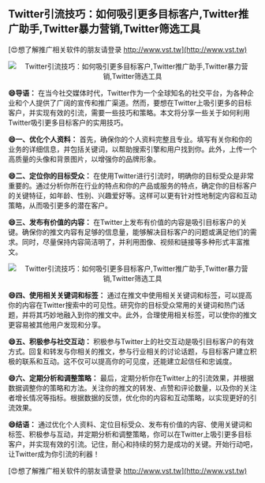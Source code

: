 ## **Twitter引流技巧：如何吸引更多目标客户,Twitter推广助手,Twitter暴力营销,Twitter筛选工具**

[😍想了解推广相关软件的朋友请登录 http://www.vst.tw](http://www.vst.tw)

 <center><img src="https://vst.tw/MP4/tuiguang/png/0.png" alt="Twitter引流技巧：如何吸引更多目标客户,Twitter推广助手,Twitter暴力营销,Twitter筛选工具"></center>

**😄导语：**
在当今社交媒体时代，Twitter作为一个全球知名的社交平台，为各种企业和个人提供了广阔的宣传和推广渠道。然而，要想在Twitter上吸引更多的目标客户，并实现有效的引流，需要一些技巧和策略。本文将分享一些关于如何利用Twitter吸引更多目标客户的实用技巧。

**😄一、优化个人资料：**
首先，确保你的个人资料完整且专业。填写有关你和你的业务的详细信息，并包括关键词，以帮助搜索引擎和用户找到你。此外，上传一个高质量的头像和背景图片，以增强你的品牌形象。

**😄二、定位你的目标受众：**
在使用Twitter进行引流时，明确你的目标受众是非常重要的。通过分析你所在行业的特点和你的产品或服务的特点，确定你的目标客户的关键特征，如年龄、性别、兴趣爱好等。这样可以更有针对性地制定内容和互动策略，从而吸引更多的潜在客户。

**😄三、发布有价值的内容：**
在Twitter上发布有价值的内容是吸引目标客户的关键。确保你的推文内容有足够的信息量，能够解决目标客户的问题或满足他们的需求。同时，尽量保持内容简洁明了，并利用图像、视频和链接等多种形式丰富推文。

 <center><img src="https://vst.tw/MP4/tuiguang/png/7.png" alt="Twitter引流技巧：如何吸引更多目标客户,Twitter推广助手,Twitter暴力营销,Twitter筛选工具"></center>

**😄四、使用相关关键词和标签：**
通过在推文中使用相关关键词和标签，可以提高你的内容在Twitter搜索中的可见性。研究你的目标受众常用的关键词和热门话题，并将其巧妙地融入到你的推文中。此外，合理使用相关标签，可以使你的推文更容易被其他用户发现和分享。

**😄五、积极参与社交互动：**
积极参与Twitter上的社交互动是吸引目标客户的有效方式。回复和转发与你相关的推文，参与行业相关的讨论话题，与目标客户建立积极的联系和互动。这不仅可以提高你的可见度，还能建立起信任和忠诚度。

**😄六、定期分析和调整策略：**
最后，定期分析你在Twitter上的引流效果，并根据数据调整你的策略和方法。关注你的推文的转发、点赞和评论数量，以及你的关注者增长情况等指标。根据数据的反馈，优化你的内容和互动策略，以实现更好的引流效果。

**😄结语：**
通过优化个人资料、定位目标受众、发布有价值的内容、使用关键词和标签、积极参与互动，并定期分析和调整策略，你可以在Twitter上吸引更多目标客户，并实现有效的引流。记住，耐心和持续的努力是成功的关键。开始行动吧，让Twitter成为你引流的利器！

[😍想了解推广相关软件的朋友请登录 http://www.vst.tw](http://www.vst.tw)



